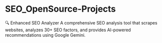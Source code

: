 # SEO_OpenSource-Projects
🔍 Enhanced SEO Analyzer A comprehensive SEO analysis tool that scrapes websites, analyzes 30+ SEO factors, and provides AI-powered recommendations using Google Gemini.
